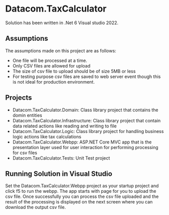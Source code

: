 # Datacom.TaxCalculator
Solution has been written in .Net 6 Visual studio 2022.
## Assumptions
The assumptions made on this project are as follows:
* One file will be processed at a time.
* Only CSV files are allowed for upload
* The size of csv file to upload should be of size 5MB or less
* For testing purpose csv files are saved to web server event though this is not ideal for production environment.

## Projects

* Datacom.TaxCalculator.Domain: Class library project that contains the domin entities
* Datacom.TaxCalculator.Infrastructure: Class library project that contain data related actions like reading and writing to file
* Datacom.TaxCalculator.Logic: Class library project for handling business logic actions like tax calculations
* Datacom.TaxCalculator.Webpp: ASP.NET Core MVC app that is the presentation layer used for user interaction for performing processing for csv files
* Datacom.TaxCalculator.Tests: Unit Test project

## Running Solution in Visual Studio

Set the Datacom.TaxCalculator.Webpp project as your startup project and click f5 to run the webpp. The app starts with page for you to upload the csv file.
Once successfully you can process the csv file uploaded and the result of the processing is displayed on the next screen where you can download the output csv file.
